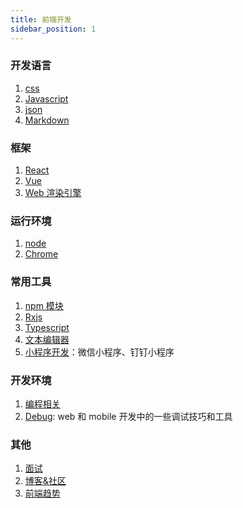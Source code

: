 ```yaml
---
title: 前端开发
sidebar_position: 1
---
```


### 开发语言

1. [css](./css/index.md)
2. [Javascript](./Javascript/Index.md)
3. [json](./json.md)
4. [Markdown](./Markdown.md)

### 框架

1. [React](./React/index.md)
2. [Vue](./Vue/index.md)
3. [Web 渲染引擎](./web-render/index.md)

### 运行环境

1. [node](./node/index.md)
2. [Chrome](./Chrome/Index.md)

### 常用工具

1. [npm 模块](./npm/React_Router.md)
2. [Rxjs](./Rxjs.md)
3. [Typescript](./Typescript.md)
4. [文本编辑器](./text-editor.md)
5. [小程序开发](./webapp.md)：微信小程序、钉钉小程序

### 开发环境

1. [编程相关](./code/index.md)
2. [Debug](./Debug.md): web 和 mobile 开发中的一些调试技巧和工具

### 其他

1. [面试](./Interview.md)
2. [博客&社区](./blog.md)
3. [前端趋势](./Trend.md)
